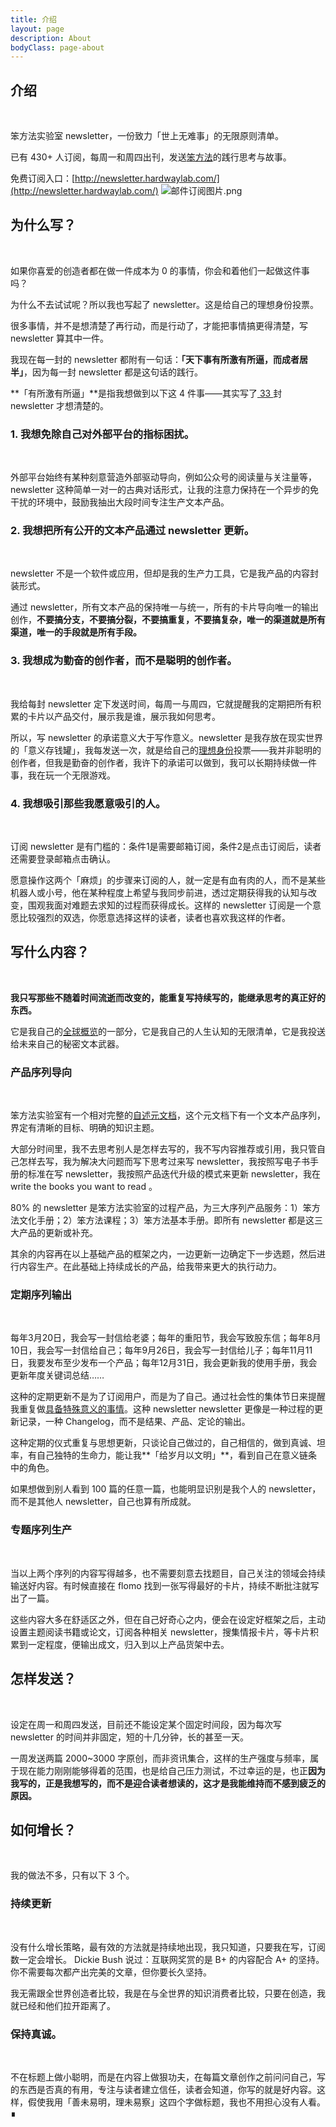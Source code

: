 ```yaml
---
title: 介绍
layout: page
description: About
bodyClass: page-about
---
```


## 介绍
​

笨方法实验室 newsletter，一份致力「世上无难事」的无限原则清单。


已有 430+ 人订阅，每周一和周四出刊，发送[笨方法](https://www.yuque.com/hardwaylab/book)的践行思考与故事。


免费订阅入口：[http://newsletter.hardwaylab.com/](http://newsletter.hardwaylab.com/)
![邮件订阅图片.png](https://cdn.nlark.com/yuque/0/2021/png/87881/1625625832239-c5400deb-e5f0-4bff-979d-89a5d8bbcebc.png#height=225&id=pQwhU&margin=%5Bobject%20Object%5D&name=%E9%82%AE%E4%BB%B6%E8%AE%A2%E9%98%85%E5%9B%BE%E7%89%87.png&originHeight=1800&originWidth=3200&originalType=binary&ratio=1&size=488784&status=done&style=none&width=400)


## 为什么写？
​

如果你喜爱的创造者都在做一件成本为 0 的事情，你会和着他们一起做这件事吗？
​

为什么不去试试呢？所以我也写起了 newsletter。这是给自己的理想身份投票。
​

很多事情，并不是想清楚了再行动，而是行动了，才能把事情搞更得清楚，写 newsletter 算其中一件。
​

我现在每一封的 newsletter 都附有一句话：**「天下事有所激有所逼，而成者居半」**，因为每一封 newsletter 都是这句话的践行。
​

**「有所激有所逼」**是指我想做到以下这 4 件事——其实写了[ 33 ](http://newsletter.hardwaylab.com/)封 newsletter 才想清楚的。
​

### 1. 我想免除自己对外部平台的指标困扰。
​

外部平台始终有某种刻意营造外部驱动导向，例如公众号的阅读量与关注量等， newsletter 这种简单一对一的古典对话形式，让我的注意力保持在一个异步的免干扰的环境中，鼓励我抽出大段时间专注生产文本产品。
​

### 2. 我想把所有公开的文本产品通过 newsletter 更新。
​

newsletter 不是一个软件或应用，但却是我的生产力工具，它是我产品的内容封装形式。
​

通过 newsletter，所有文本产品的保持唯一与统一，所有的卡片导向唯一的输出创作，**不要搞分支，不要搞分裂，不要搞重复，不要搞复杂，唯一的渠道就是所有渠道，唯一的手段就是所有手段。**
​

### 3. 我想成为勤奋的创作者，而不是聪明的创作者。
​

我给每封 newsletter 定下发送时间，每周一与周四，它就提醒我的定期把所有积累的卡片以产品交付，展示我是谁，展示我如何思考。
​

所以，写 newsletter 的承诺意义大于写作意义。newsletter 是我存放在现实世界的「意义存钱罐」，我每发送一次，就是给自己的[理想身份](http://newsletter.hardwaylab.com/issues/issue-727965)投票——我并非聪明的创作者，但我是勤奋的创作者，我许下的承诺可以做到，我可以长期持续做一件事，我在玩一个无限游戏。 
​

### 4. 我想吸引那些我愿意吸引的人。
​

订阅 newsletter 是有门槛的：条件1是需要邮箱订阅，条件2是点击订阅后，读者还需要登录邮箱点击确认。
​

愿意操作这两个「麻烦」的步骤来订阅的人，就一定是有血有肉的人，而不是某些机器人或小号，他在某种程度上希望与我同步前进，透过定期获得我的认知与改变，围观我面对难题去求知的过程而获得成长。这样的 newsletter  订阅是一个意愿比较强烈的双选，你愿意选择这样的读者，读者也喜欢我这样的作者。
​

## 写什么内容？
​

**我只写那些不随着时间流逝而改变的，能重复写持续写的，能继承思考的真正好的东西。**
​

它是我自己的[全球概览](http://newsletter.hardwaylab.com/issues/issue-816086)的一部分，它是我自己的人生认知的无限清单，它是我投送给未来自己的秘密文本武器。
​

### 产品序列导向
​

笨方法实验室有一个相对完整的[自述元文档](https://www.yuque.com/hardwaylab/book)，这个元文档下有一个文本产品序列，界定有清晰的目标、明确的知识主题。
​

大部分时间里，我不去思考别人是怎样去写的，我不写内容推荐或引用，我只管自己怎样去写，我为解决大问题而写下思考过来写 newsletter，我按照写电子书手册的标准在写 newsletter，我按照产品迭代升级的模式来更新 newsletter，我在 write the books you want to read 。
​

80% 的 newsletter 是笨方法实验室的过程产品，为三大序列产品服务：1）笨方法文化手册；2）笨方法课程；3）笨方法基本手册。即所有 newsletter 都是这三大产品的更新或补充。 
​

其余的内容再在以上基础产品的框架之内，一边更新一边确定下一步选题，然后进行内容生产。在此基础上持续成长的产品，给我带来更大的执行动力。
​

### 定期序列输出
​

每年3月20日，我会写一封信给老婆；每年的重阳节，我会写致股东信；每年8月10日，我会写一封信给自己；每年9月26日，我会写一封信给儿子；每年11月11日，我要发布至少发布一个产品；每年12月31日，我会更新我的使用手册，我会更新年度关键词总结……
​

这种的定期更新不是为了订阅用户，而是为了自己。通过社会性的集体节日来提醒我重复做[具备特殊意义的事情](https://www.notion.so/hardwaylab/TDS-73004a4608404236a77ce522c5b7f92a)。这种 newsletter newsletter 更像是一种过程的更新记录，一种 Changelog，而不是结果、产品、定论的输出。
​

这种定期的仪式重复与思想更新，只谈论自己做过的，自己相信的，做到真诚、坦率，有自己独特的生命力，能让我**「给岁月以文明」**，看到自己在意义链条中的角色。
​

如果想做到别人看到 100 篇的任意一篇，也能明显识别是我个人的 newsletter，而不是其他人 newsletter，自己也算有所成就。
​

### 专题序列生产
​

当以上两个序列的内容写得越多，也不需要刻意去找题目，自己关注的领域会持续输送好内容。有时候直接在 flomo 找到一张写得最好的卡片，持续不断批注就写出了一篇。
​

这些内容大多在舒适区之外，但在自己好奇心之内，便会在设定好框架之后，主动设置主题阅读书籍或论文，订阅各种相关 newsletter，搜集情报卡片，等卡片积累到一定程度，便输出成文，归入到以上产品货架中去。
​

## 怎样发送？
​

设定在周一和周四发送，目前还不能设定某个固定时间段，因为每次写 newsletter 的时间并非固定，短的十几分钟，长的甚至一天。
​

一周发送两篇 2000~3000 字原创，而非资讯集合，这样的生产强度与频率，属于现在能力刚刚能够得着的范围，也是给自己压力测试，不过幸运的是，也正**因为我写的，正是我想写的，而不是迎合读者想读的，这才是我能维持而不感到疲乏的原因。**
​

## 如何增长？
​

我的做法不多，只有以下 3 个。
​

### 持续更新
​

没有什么增长策略，最有效的方法就是持续地出现，我只知道，只要我在写，订阅数一定会增长。
Dickie Bush 说过：互联网奖赏的是 B+ 的内容配合 A+ 的坚持。你不需要每次都产出完美的文章，但你要长久坚持。
​

我无需跟全世界创造者比较，我是在与全世界的知识消费者比较，只要在创造，我就已经和他们拉开距离了。
​

### 保持真诚。
​

不在标题上做小聪明，而是在内容上做狠功夫，在每篇文章创作之前问问自己，写的东西是否真的有用，专注与读者建立信任，读者会知道，你写的就是好内容。这样，假使我用「善未易明，理未易察」这四个字做标题，我也不用担心没有人看。∎
### 
